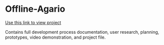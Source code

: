 # Offline-Agario
[Use this link to view project](https://axemaneric.github.io/Offline-Agario/)

Contains full development process documentation, user research, planning, prototypes, video demonstration, and project file.
